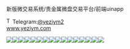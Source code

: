 新版微交易系统/贵金属微盘交易平台/前端uinapp<p dir="auto"><a target="_blank" rel="noopener noreferrer nofollow" href="https://camo.githubusercontent.com/d614d90677fbc2e34c7c62ebc68c82379d87a57c4beaf05af65fec7ba6b72e36/68747470733a2f2f63646e2d69636f6e732d706e672e666c617469636f6e2e636f6d2f3531322f323131312f323131313634362e706e67"><img src="https://camo.githubusercontent.com/d614d90677fbc2e34c7c62ebc68c82379d87a57c4beaf05af65fec7ba6b72e36/68747470733a2f2f63646e2d69636f6e732d706e672e666c617469636f6e2e636f6d2f3531322f323131312f323131313634362e706e67" alt="Telegram Icon" style="width: 16px; max-width: 100%;" data-canonical-src="https://cdn-icons-png.flaticon.com/512/2111/2111646.png"></a>Telegram:<a href="https://t.me/yeziym2" rel="nofollow">@yeziym2</a><br><a href="https://www.yeziym.com/">www.yeziym.com</a></p><img src="https://github.com/yeziym/sFAi0KvZ3A/blob/main/8Wu7G.png"><img src="https://github.com/yeziym/sFAi0KvZ3A/blob/main/KU4HC.png"><img src="https://github.com/yeziym/sFAi0KvZ3A/blob/main/zCJI7.png"><img src="https://github.com/yeziym/sFAi0KvZ3A/blob/main/PzQcF.png"><img src="https://github.com/yeziym/sFAi0KvZ3A/blob/main/jrO6v.png"><img src="https://github.com/yeziym/sFAi0KvZ3A/blob/main/UJJPW.png"><img src="https://github.com/yeziym/sFAi0KvZ3A/blob/main/ezHgG.png"><img src="https://github.com/yeziym/sFAi0KvZ3A/blob/main/fUTo7.png"><img src="https://github.com/yeziym/sFAi0KvZ3A/blob/main/5oL7w.png"><img src="https://github.com/yeziym/sFAi0KvZ3A/blob/main/Z1LIb.png"><img src="https://github.com/yeziym/sFAi0KvZ3A/blob/main/3YoYO.png"><img src="https://github.com/yeziym/sFAi0KvZ3A/blob/main/MlWQo.png"><img src="https://github.com/yeziym/sFAi0KvZ3A/blob/main/J0O3m.png"><img src="https://github.com/yeziym/sFAi0KvZ3A/blob/main/rtyHK.png"><img src="https://github.com/yeziym/sFAi0KvZ3A/blob/main/hoAWj.png"><img src="https://github.com/yeziym/sFAi0KvZ3A/blob/main/XS3ON.png">